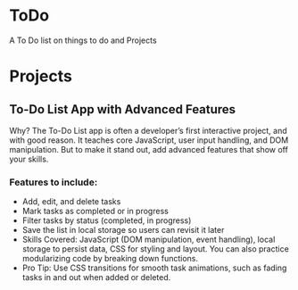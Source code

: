 # ToDo
A To Do list on things to do and Projects


# Projects

## To-Do List App with Advanced Features
Why? The To-Do List app is often a developer’s first interactive project, and with good reason. It teaches core JavaScript, user input handling, and DOM manipulation. But to make it stand out, add advanced features that show off your skills.

### Features to include:
- Add, edit, and delete tasks
- Mark tasks as completed or in progress
- Filter tasks by status (completed, in progress)
- Save the list in local storage so users can revisit it later
- Skills Covered: JavaScript (DOM manipulation, event handling), local storage to persist data, CSS for styling and layout. You can also practice modularizing code by breaking down functions.
- Pro Tip: Use CSS transitions for smooth task animations, such as fading tasks in and out when added or deleted.
##
